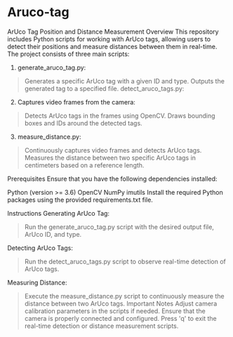 # Aruco-tag
ArUco Tag Position and Distance Measurement
Overview
This repository includes Python scripts for working with ArUco tags, allowing users to detect their positions and measure distances between them in real-time. The project consists of three main scripts:

1. generate_aruco_tag.py:

> Generates a specific ArUco tag with a given ID and type.
> Outputs the generated tag to a specified file.
> detect_aruco_tags.py:

2. Captures video frames from the camera:
   
> Detects ArUco tags in the frames using OpenCV.
> Draws bounding boxes and IDs around the detected tags.

3. measure_distance.py:

> Continuously captures video frames and detects ArUco tags.
> Measures the distance between two specific ArUco tags in centimeters based on a reference length.
> 
Prerequisites
Ensure that you have the following dependencies installed:

Python (version >= 3.6)
OpenCV
NumPy
imutils
Install the required Python packages using the provided requirements.txt file.

Instructions
Generating ArUco Tag:

> Run the generate_aruco_tag.py script with the desired output file, ArUco ID, and type.

Detecting ArUco Tags:

> Run the detect_aruco_tags.py script to observe real-time detection of ArUco tags.

Measuring Distance:

> Execute the measure_distance.py script to continuously measure the distance between two ArUco tags.
Important Notes
Adjust camera calibration parameters in the scripts if needed.
Ensure that the camera is properly connected and configured.
Press 'q' to exit the real-time detection or distance measurement scripts.
